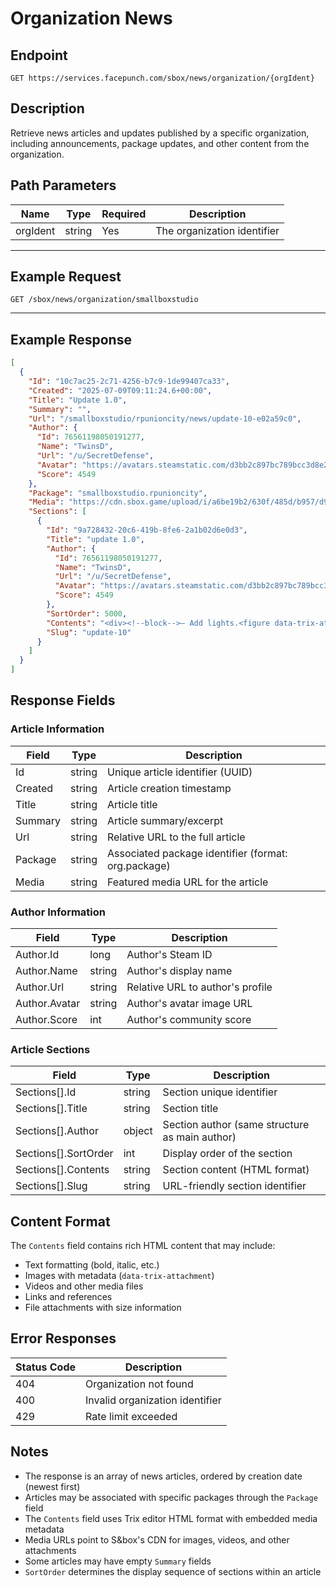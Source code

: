 # Organization News

## Endpoint
`GET https://services.facepunch.com/sbox/news/organization/{orgIdent}`

## Description
Retrieve news articles and updates published by a specific organization, including announcements, package updates, and other content from the organization.

## Path Parameters

| Name     | Type   | Required | Description |
|----------|--------|----------|-------------|
| orgIdent | string | Yes      | The organization identifier |

---

## Example Request
`GET /sbox/news/organization/smallboxstudio`

---

## Example Response
```json
[
  {
    "Id": "10c7ac25-2c71-4256-b7c9-1de99407ca33",
    "Created": "2025-07-09T09:11:24.6+00:00",
    "Title": "Update 1.0",
    "Summary": "",
    "Url": "/smallboxstudio/rpunioncity/news/update-10-e02a59c0",
    "Author": {
      "Id": 76561198050191277,
      "Name": "TwinsD",
      "Url": "/u/SecretDefense",
      "Avatar": "https://avatars.steamstatic.com/d3bb2c897bc789bcc3d8e2a459820d9f01798f9a_medium.jpg",
      "Score": 4549
    },
    "Package": "smallboxstudio.rpunioncity",
    "Media": "https://cdn.sbox.game/upload/i/a6be19b2/630f/485d/b957/d9045d282820",
    "Sections": [
      {
        "Id": "9a728432-20c6-419b-8fe6-2a1b02d6e0d3",
        "Title": "update 1.0",
        "Author": {
          "Id": 76561198050191277,
          "Name": "TwinsD",
          "Url": "/u/SecretDefense",
          "Avatar": "https://avatars.steamstatic.com/d3bb2c897bc789bcc3d8e2a459820d9f01798f9a_medium.jpg",
          "Score": 4549
        },
        "SortOrder": 5000,
        "Contents": "<div><!--block-->– Add lights.<figure data-trix-attachment=\"...\">...</figure>– Remove unnecessary props.<br><br>– Remove unnecessary decals.<br><br>– Add physics props.<figure data-trix-attachment=\"...\">...</figure>– Optimized the map following the Hammer update.</div>",
        "Slug": "update-10"
      }
    ]
  }
]
```

## Response Fields

### Article Information
| Field   | Type   | Description |
|---------|--------|-------------|
| Id      | string | Unique article identifier (UUID) |
| Created | string | Article creation timestamp |
| Title   | string | Article title |
| Summary | string | Article summary/excerpt |
| Url     | string | Relative URL to the full article |
| Package | string | Associated package identifier (format: org.package) |
| Media   | string | Featured media URL for the article |

### Author Information
| Field        | Type   | Description |
|--------------|--------|-------------|
| Author.Id    | long   | Author's Steam ID |
| Author.Name  | string | Author's display name |
| Author.Url   | string | Relative URL to author's profile |
| Author.Avatar| string | Author's avatar image URL |
| Author.Score | int    | Author's community score |

### Article Sections
| Field              | Type   | Description |
|--------------------|--------|-------------|
| Sections[].Id      | string | Section unique identifier |
| Sections[].Title   | string | Section title |
| Sections[].Author  | object | Section author (same structure as main author) |
| Sections[].SortOrder| int   | Display order of the section |
| Sections[].Contents| string | Section content (HTML format) |
| Sections[].Slug    | string | URL-friendly section identifier |

## Content Format

The `Contents` field contains rich HTML content that may include:
- Text formatting (bold, italic, etc.)
- Images with metadata (`data-trix-attachment`)
- Videos and other media files
- Links and references
- File attachments with size information

## Error Responses

| Status Code | Description |
|-------------|-------------|
| 404         | Organization not found |
| 400         | Invalid organization identifier |
| 429         | Rate limit exceeded |

## Notes

- The response is an array of news articles, ordered by creation date (newest first)
- Articles may be associated with specific packages through the `Package` field
- The `Contents` field uses Trix editor HTML format with embedded media metadata
- Media URLs point to S&box's CDN for images, videos, and other attachments
- Some articles may have empty `Summary` fields
- `SortOrder` determines the display sequence of sections within an article